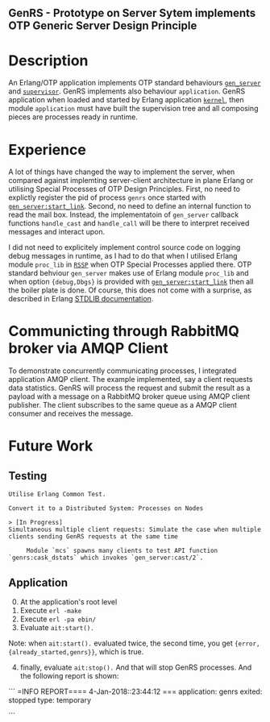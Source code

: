 ## GenRS - Prototype on Server Sytem implements OTP Generic Server Design Principle

# Description

An Erlang/OTP application implements OTP standard behaviours [`gen_server`](http://erlang.org/doc/man/gen_server.html) and [`supervisor`](http://erlang.org/doc/man/supervisor.html). GenRS implements also behaviour `application`. GenRS application when loaded and started by Erlang application [`kernel`](http://erlang.org/doc/apps/kernel/index.html), then module `application` must have built the supervision tree and all composing pieces are processes ready in runtime.

# Experience

A lot of things have changed the way to implement the server, when compared against implemting server-client architecture in plane Erlang or utilising Special Processes of OTP Design Principles. First, no need to explictly register the pid of process `genrs` once started with [`gen_server:start_link`](http://erlang.org/doc/man/gen_server.html#start_link-3). Second, no need to define an internal function to read the mail box. Instead, the implementatoin of `gen_server` callback functions `handle_cast` and `handle_call` will be there to interpret received messages and interact upon.

I did not need to explicitely implement control source code on logging debug messages in runtime, as I had to do that when I utilised Erlang module `proc_lib` in [`RSSP`]( ../special.processes/ebin/rssp.app) when OTP Special Processes applied there. OTP standard behviour `gen_server` makes use of Erlang module `proc_lib` and when option `{debug,Dbgs}` is provided with [`gen_server:start_link`](http://erlang.org/doc/man/gen_server.html#start_link-3) then all the boiler plate is done. Of course, this does not come with a surprise, as described in Erlang [STDLIB documentation](http://erlang.org/doc/apps/stdlib/index.html).

# Communicting through RabbitMQ broker via AMQP Client

To demonstrate concurrently communicating processes, I integrated application AMQP client. The example implemented, say a client requests data statistics. GenRS will process the request and submit the result as a payload with a message on a RabbitMQ broker queue using AMQP client publisher. The client subscribes to the same queue as a AMQP client consumer and receives the message.

# Future Work

## Testing

```
Utilise Erlang Common Test.
```

```
Convert it to a Distributed System: Processes on Nodes
```

```
> [In Progress]
Simultaneous multiple client requests: Simulate the case when multiple clients sending GenRS requests at the same time

     Module `mcs` spawns many clients to test API function `genrs:cask_dstats` which invokes `gen_server:cast/2`.
```

## Application

0. At the application's root level
1. Execute `erl -make`
2. Execute `erl -pa ebin/`
3. Evaluate `ait:start().`

Note: when `ait:start().` evaluated twice, the second time, you get `{error,{already_started,genrs}}`, which is true.

4. finally, evaluate  `ait:stop().` And that will stop GenRS processes. And the following report is shown:

´´´
=INFO REPORT==== 4-Jan-2018::23:44:12 ===
    application: genrs
    exited: stopped
    type: temporary
    
´´´